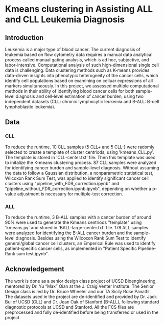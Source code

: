 # Kmeans clustering in Assisting ALL and CLL Leukemia Diagnosis
## Introduction
Leukemia is a major type of blood cancer. The current diagnosis of leukemia based on flow cytometry data requires a manual data analytical process called manual gating analysis, which is ad hoc, subjective, and labor-intensive. Computational analysis of such high-dimensional single cell data is challenging. Data clustering methods such as K-means provides data-driven insights into phenotypic heterogneity of the cancer cells, which identify cell populations based on examining on celluar expressions of all markers simultaneously. In this project, we assessed multiple computational methods in their ability of identifying blood cancer cells for both sample-level diagnosis and cell-level estimation of cancer burden, using two independent datasets (CLL: chronic lymphocytic leukemia and B-ALL: B-cell lymphoblastic leukemia). 
## Data
### CLL
To reduce the runtime, 10 CLL samples (5 CLL+ and 5 CLL-) were radomly selected to create a template of cluster centriods, using 'kmeans_CLL.py'. The template is stored in 'CLL-center.txt' file. Then this template was used to initalize the K-means clustering process. 87 CLL samples were analyzed for identifying cancer burden and sample-level diagnosis. Without assuming the data to follow a Gaussian distribution, a nonparametric statistical test, Wilcoxon Rank Sum Test, was applied to identify significant cancer cell clusters using "pipeline_with_FDR_correction.ipynb" and "pipeline_without_FDR_correction.ipynb.ipynb", depending on whether a p-value adjustment is necessary for multiple-test correction.

### ALL
To reduce the runtime, 3 B-ALL samples with a cancer burden of around 90% were used to generate the Kmeans centriods "template" using 'kmeans.py' and stored in 'BALL-large-center.txt' file. 178 ALL samples were analyzed for identifying the B-ALL cancer burden and the sample-level diagnosis. Besides using the Wilcoxon Rank Sum Test to identify general/global cancer cell clusters, an Emperical Rule was used to identify patient-specific cancer cells, as implemented in "Patient Specific Pipeline-Rank sum test.ipynb".

## Acknowledgement
The work is done as a senior design class project of UCSD Bioengineering, mentored by Dr. Yu “Max” Qian at the J. Craig Venter Institute. The Senior Design class is led by Dr. Bruce Wheeler and our TA Sicily Rose Panattil. The datasets used in the project are de-identified and provided by Dr. Jack Bui of UCSD (CLL) and Dr. Jean Oak of Stanford (B-ALL), following standard diagnostic protocols at UCSD and Stanford. All the FCS files are preprocessed and fully de-identified before being transferred or used in the project.
